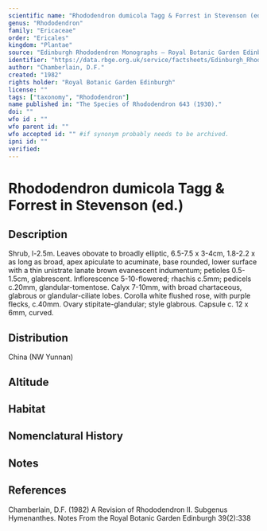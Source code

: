 ```yaml
---
scientific name: "Rhododendron dumicola Tagg & Forrest in Stevenson (ed.)"
genus: "Rhododendron"
family: "Ericaceae"
order: "Ericales"
kingdom: "Plantae"
source: "Edinburgh Rhododendron Monographs – Royal Botanic Garden Edinburgh"
identifier: "https://data.rbge.org.uk/service/factsheets/Edinburgh_Rhododendron_Monographs.xhtml"
author: "Chamberlain, D.F."
created: "1982"
rights holder: "Royal Botanic Garden Edinburgh"
license: ""
tags: ["taxonomy", "Rhododendron"]
name published in: "The Species of Rhododendron 643 (1930)."
doi: ""
wfo id : ""
wfo parent id: ""
wfo accepted id: "" #if synonym probably needs to be archived.                      
ipni id: ""
verified:
---
```


                       

# Rhododendron dumicola Tagg & Forrest in Stevenson (ed.)

## Description
Shrub, l-2.5m. Leaves obovate to broadly elliptic, 6.5-7.5 x 3-4cm, 1.8-2.2 x as long as broad, apex apiculate to acuminate, base rounded, lower surface with a thin unistrate lanate brown evanescent indumentum; petioles 0.5-1.5cm, glabrescent. Inflorescence 5-10-flowered; rhachis c.5mm; pedicels c.20mm, glandular-tomentose. Calyx 7-10mm, with broad chartaceous, glabrous or glandular-ciliate lobes. Corolla white flushed rose, with purple flecks, c.40mm. Ovary stipitate-glandular; style glabrous. Capsule c. 12 x 6mm, curved.

## Distribution
China (NW Yunnan)

## Altitude


## Habitat


## Nomenclatural History

                       
## Notes


## References

Chamberlain, D.F. (1982) A Revision of Rhododendron II. Subgenus Hymenanthes. Notes From the Royal Botanic Garden Edinburgh 39(2):338
